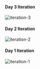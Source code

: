 #### Day 3 Iteration

![iteration-3](https://user-images.githubusercontent.com/18251657/42673727-bb11a268-863a-11e8-89f6-fa9d8342fca0.png)

#### Day 2 Iteration

![iteration-2](https://user-images.githubusercontent.com/18251657/42673726-b938b396-863a-11e8-9dab-94fef0af3b22.png)

#### Day 1 Iteration

![iteration-1](https://user-images.githubusercontent.com/18251657/42673724-b7e01c6e-863a-11e8-92d0-acca2c0c0dc1.png)




